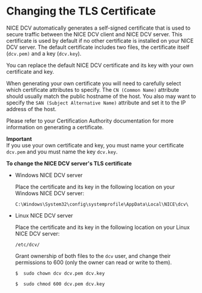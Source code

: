 # Changing the TLS Certificate<a name="manage-cert"></a>

NICE DCV automatically generates a self\-signed certificate that is used to secure traffic between the NICE DCV client and NICE DCV server\. This certificate is used by default if no other certificate is installed on your NICE DCV server\. The default certificate includes two files, the certificate itself \(`dcv.pem)` and a key \(`dcv.key`\)\.

You can replace the default NICE DCV certificate and its key with your own certificate and key\.

When generating your own certificate you will need to carefully select which certificate attributes to specify\. The `CN (Common Name)` attribute should usually match the public hostname of the host\. You also may want to specify the `SAN (Subject Alternative Name)` attribute and set it to the IP address of the host\.

Please refer to your Certification Authority documentation for more information on generating a certificate\.

**Important**  
If you use your own certificate and key, you must name your certificate `dcv.pem` and you must name the key `dcv.key`\.

**To change the NICE DCV server's TLS certificate**
+ Windows NICE DCV server

  Place the certificate and its key in the following location on your Windows NICE DCV server:

  ```
  C:\Windows\System32\config\systemprofile\AppData\Local\NICE\dcv\
  ```
+ Linux NICE DCV server

  Place the certificate and its key in the following location on your Linux NICE DCV server:

  ```
  /etc/dcv/
  ```

  Grant ownership of both files to the `dcv` user, and change their permissions to 600 \(only the owner can read or write to them\)\.

  ```
  $  sudo chown dcv dcv.pem dcv.key
  ```

  ```
  $  sudo chmod 600 dcv.pem dcv.key
  ```